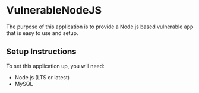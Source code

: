 # VulnerableNodeJS

The purpose of this application is to provide a Node.js based vulnerable app that is easy to use and setup.

## Setup Instructions

To set this application up, you will need:

* Node.js (LTS or latest)
* MySQL
